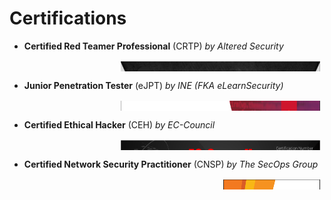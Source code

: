 # Certifications

- **Certified Red Teamer Professional** (CRTP) *by Altered Security*
<table style="border-collapse: collapse; width: 100%; height: 18px; border-style: hidden;" border="1">
<tbody>
<tr style="height: 18px; cborder-style: hidden;">
<td style="width: 34%; height: 18px; border-style: hidden;">
<p></p>
</td>
<td style="width: 66%; height: 18px; border-style: hidden;">
<img style="border-style: hidden;" src="/assets/images/CRTP.png" aspect-ratio="auto" height="300" /></td>
</tr>
</tbody>
</table>

- **Junior Penetration Tester** (eJPT) *by INE (FKA eLearnSecurity)*
<table style="border-collapse: collapse; width: 100%; height: 18px; border-style: hidden;" border="1">
<tbody>
<tr style="height: 18px; cborder-style: hidden;">
<td style="width: 34%; height: 18px; border-style: hidden;">
<p></p>
</td>
<td style="width: 66%; height: 18px; border-style: hidden;">
<img style="border-style: hidden;" src="/assets/images/EJPT.png" aspect-ratio="auto" height="300" /></td>
</tr>
</tbody>
</table>

- **Certified Ethical Hacker** (CEH) *by EC-Council*
<table style="border-collapse: collapse; width: 100%; height: 18px; border-style: hidden;" border="1">
<tbody>
<tr style="height: 18px; cborder-style: hidden;">
<td style="width: 34%; height: 18px; border-style: hidden;">
<p></p>
</td>
<td style="width: 66%; height: 18px; border-style: hidden;">
<img style="border-style: hidden;" src="/assets/images/CEH.png" aspect-ratio="auto" height="300" /></td>
</tr>
</tbody>
</table>

- **Certified Network Security Practitioner** (CNSP) *by The SecOps Group*
<table style="border-collapse: collapse; width: 100%; height: 18px; border-style: hidden;" border="1">
<tbody>
<tr style="height: 18px; cborder-style: hidden;">
<td style="width: 66.4931%; height: 18px; border-style: hidden;">
<p></p>
</td>
<td style="width: 33.5069%; height: 18px; border-style: hidden;">
<img style="border-style: hidden;" src="/assets/images/CNSP_SecOPS.png"  aspect-ratio="auto" height="300" /></td>
</tr>
</tbody>
</table>